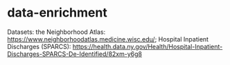 # data-enrichment
Datasets: 
the Neighborhood Atlas: https://www.neighborhoodatlas.medicine.wisc.edu/; 
Hospital Inpatient Discharges (SPARCS): https://health.data.ny.gov/Health/Hospital-Inpatient-Discharges-SPARCS-De-Identified/82xm-y6g8